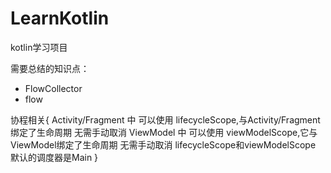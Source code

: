 # LearnKotlin
kotlin学习项目

需要总结的知识点：
 - FlowCollector
 - flow






协程相关{
Activity/Fragment 中 可以使用 lifecycleScope,与Activity/Fragment绑定了生命周期 无需手动取消
ViewModel 中 可以使用 viewModelScope,它与ViewModel绑定了生命周期 无需手动取消
lifecycleScope和viewModelScope 默认的调度器是Main
}
